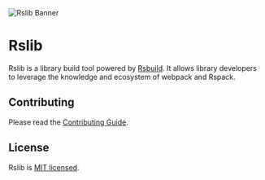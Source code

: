 <picture>
  <img alt="Rslib Banner" src="https://assets.rspack.dev/rslib/rslib-banner.png">
</picture>

# Rslib

Rslib is a library build tool powered by [Rsbuild](https://rsbuild.dev). It allows library developers to leverage the knowledge and ecosystem of webpack and Rspack.

<!-- ## Documentation

https://rslib.dev/ -->

## Contributing

Please read the [Contributing Guide](https://github.com/web-infra-dev/rslib/blob/main/CONTRIBUTING.md).

## License

Rslib is [MIT licensed](https://github.com/web-infra-dev/rslib/blob/main/LICENSE).

